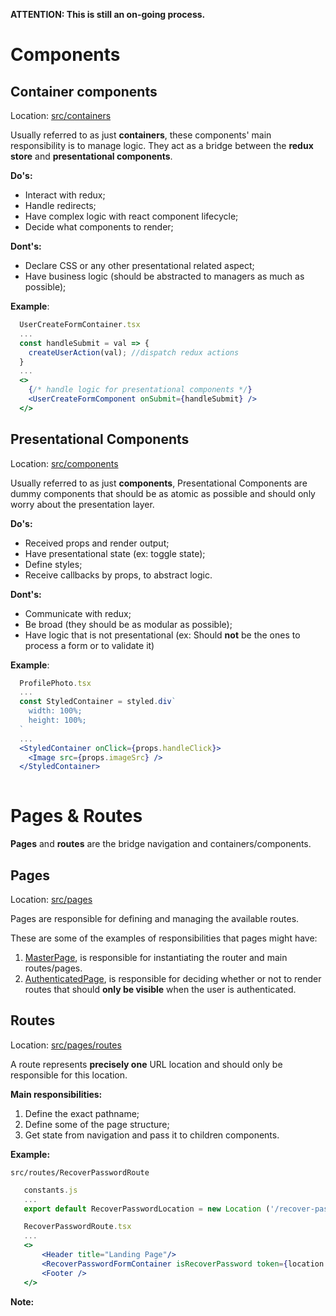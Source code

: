 **ATTENTION: This is still an on-going process.**

# Components

## Container components 

Location: [src/containers](https://github.com/reach4help/reach4help/tree/master/web-client/src/containers)

Usually referred to as just **containers**, these components' main responsibility is to manage logic. 
They act as a bridge between the **redux store** and **presentational components**.

**Do's:**
* Interact with redux;
* Handle redirects;
* Have complex logic with react component lifecycle;
* Decide what components to render;

**Dont's:**
* Declare CSS or any other presentational related aspect;
* Have business logic (should be abstracted to managers as much as possible);

**Example**:

```jsx
  UserCreateFormContainer.tsx
  ...
  const handleSubmit = val => {
    createUserAction(val); //dispatch redux actions
  }
  ...
  <>
    {/* handle logic for presentational components */}
    <UserCreateFormComponent onSubmit={handleSubmit} /> 
  </>
```
## Presentational Components

Location: [src/components](https://github.com/reach4help/reach4help/tree/master/web-client/src/components)

Usually referred to as just **components**, Presentational Components are dummy components that should be as atomic as possible and should only worry about the presentation layer.

**Do's:**
* Received props and render output;
* Have presentational state (ex: toggle state);
* Define styles;
* Receive callbacks by props, to abstract logic.

**Dont's:**
* Communicate with redux;
* Be broad (they should be as modular as possible);
* Have logic that is not presentational (ex: Should **not** be the ones to process a form or to validate it)

**Example**:

```jsx
  ProfilePhoto.tsx
  ...
  const StyledContainer = styled.div`
    width: 100%;
    height: 100%;      
  `
  ...
  <StyledContainer onClick={props.handleClick}>
    <Image src={props.imageSrc} />
  </StyledContainer>
  
```

# Pages & Routes

**Pages** and **routes** are the bridge navigation and containers/components. 

## Pages

Location: [src/pages](https://github.com/reach4help/reach4help/tree/master/web-client/src/pages)

Pages are responsible for defining and managing the available routes. 

These are some of the examples of responsibilities that pages might have:

1. [MasterPage](https://github.com/reach4help/reach4help/blob/master/web-client/src/pages/MasterPage.tsx), is responsible for instantiating the router and main routes/pages.
2. [AuthenticatedPage](https://github.com/reach4help/reach4help/blob/master/web-client/src/pages/AuthenticatedPage.tsx), is responsible for deciding whether or not to render routes that should **only be visible** when the user is authenticated.


## Routes

Location: [src/pages/routes](https://github.com/reach4help/reach4help/tree/master/web-client/src/pages/routes)

A route represents **precisely one** URL location and should only be responsible for this location.

**Main responsibilities:**
1. Define the exact pathname;
2. Define some of the page structure;
3. Get state from navigation and pass it to children components.

**Example:**

`src/routes/RecoverPasswordRoute`

   ```js
      constants.js
      ...
      export default RecoverPasswordLocation = new Location ('/recover-password'); 
   ```

   ```jsx
      RecoverPasswordRoute.tsx
      ...
      <>
          <Header title="Landing Page"/>
          <RecoverPasswordFormContainer isRecoverPassword token={location.state.token}/>
          <Footer />
      </> 
   ```
**Note:**


